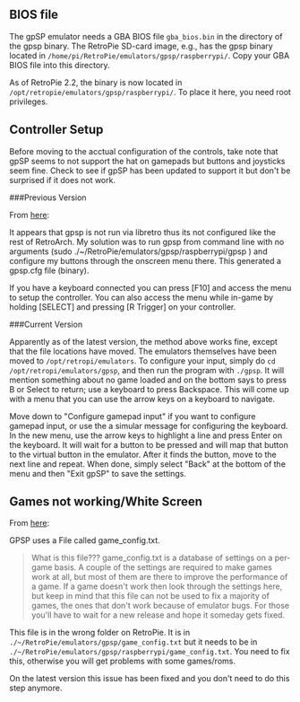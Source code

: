 ## BIOS file

The gpSP emulator needs a GBA BIOS file `gba_bios.bin` in the directory of the gpsp binary. The RetroPie SD-card image, e.g., has the gpsp binary located in `/home/pi/RetroPie/emulators/gpsp/raspberrypi/`. Copy your GBA BIOS file into this directory.

As of RetroPie 2.2, the binary is now located in `/opt/retropie/emulators/gpsp/raspberrypi/`. To place it here, you need root privileges.

## Controller Setup

Before moving to the acctual configuration of the controls, take note that gpSP seems to not support the hat on gamepads but buttons and joysticks seem fine. Check to see if gpSP has been updated to support it but don't be surprised if it does not work.

###Previous Version

From [here](https://github.com/petrockblog/RetroPie-Setup/issues/193#issuecomment-19900909):

It appears that gpsp is not run via libretro thus its not configured like the rest of RetroArch. My solution was to run gpsp from command line with no arguments (sudo ./~/RetroPie/emulators/gpsp/raspberrypi/gpsp ) and configure my buttons through the onscreen menu there. This generated a gpsp.cfg file (binary).

If you have a keyboard connected you can press [F10] and access the menu to setup the controller. You can also access the menu while in-game by holding [SELECT] and pressing [R Trigger] on your controller.

###Current Version

Apparently as of the latest version, the method above works fine, except that the file locations have moved. The emulators themselves have been moved to `/opt/retropi/emulators`. To configure your input, simply do `cd /opt/retropi/emulators/gpsp`, and then run the program with `./gpsp`. It will mention something about no game loaded and on the bottom says to press B or Select to return; use a keyboard to press Backspace. This will come up with a menu that you can use the arrow keys on a keyboard to navigate. 

Move down to "Configure gamepad input" if you want to configure gamepad input, or use the a simular message for configuring the keyboard. In the new menu, use the arrow keys to highlight a line and press Enter on the keyboard. It will wait for a button to be pressed and will map that button to the virtual button in the emulator. After it finds the button, move to the next line and repeat. When done, simply select "Back" at the bottom of the menu and then "Exit gpSP" to save the settings.

## Games not working/White Screen

From [here](https://github.com/petrockblog/RetroPie-Setup/issues/218):

GPSP uses a File called game_config.txt.

> What is this file??? game_config.txt is a database of settings on a
per-game basis. A couple of the settings are required to make games
work at all, but most of them are there to improve the performance of
a game. If a game doesn't work then look through the settings here,
but keep in mind that this file can not be used to fix a majority of
games, the ones that don't work because of emulator bugs. For those
you'll have to wait for a new release and hope it someday gets fixed.

This file is in the wrong folder on RetroPie. It is in `./~/RetroPie/emulators/gpsp/game_config.txt` but it needs to be in `./~/RetroPie/emulators/gpsp/raspberrypi/game_config.txt`. You need to fix this, otherwise you will get problems with some games/roms.

On the latest version this issue has been fixed and you don't need to do this step anymore.